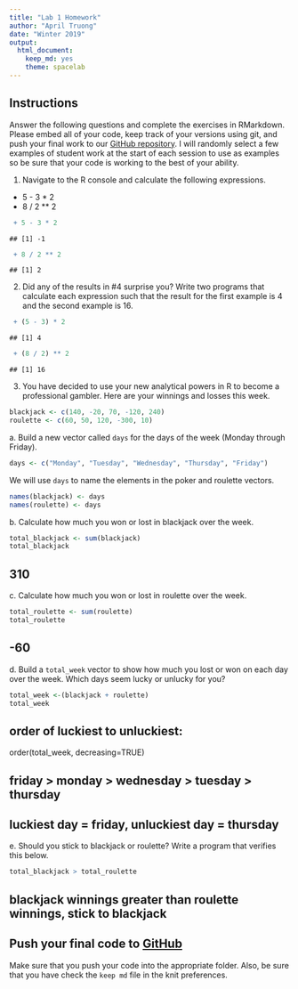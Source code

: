 ```yaml
---
title: "Lab 1 Homework"
author: "April Truong"
date: "Winter 2019"
output:
  html_document:
    keep_md: yes
    theme: spacelab
---
```


## Instructions
Answer the following questions and complete the exercises in RMarkdown. Please embed all of your code, keep track of your versions using git, and push your final work to our [GitHub repository](https://github.com/FRS417-DataScienceBiologists). I will randomly select a few examples of student work at the start of each session to use as examples so be sure that your code is working to the best of your ability.

1. Navigate to the R console and calculate the following expressions.  
  + 5 - 3 * 2  
  + 8 / 2 ** 2  

```r
 + 5 - 3 * 2  
```

```
## [1] -1
```

```r
 + 8 / 2 ** 2 
```

```
## [1] 2
```

2. Did any of the results in #4 surprise you? Write two programs that calculate each expression such that the result for the first example is 4 and the second example is 16.  

```r
 + (5 - 3) * 2  
```

```
## [1] 4
```

```r
 + (8 / 2) ** 2 
```

```
## [1] 16
```


3. You have decided to use your new analytical powers in R to become a professional gambler. Here are your winnings and losses this week.

```r
blackjack <- c(140, -20, 70, -120, 240)
roulette <- c(60, 50, 120, -300, 10)
```

a. Build a new vector called `days` for the days of the week (Monday through Friday). 

```r
days <- c("Monday", "Tuesday", "Wednesday", "Thursday", "Friday")
```

We will use `days` to name the elements in the poker and roulette vectors.

```r
names(blackjack) <- days
names(roulette) <- days
```

b. Calculate how much you won or lost in blackjack over the week.

```r
total_blackjack <- sum(blackjack)
total_blackjack
```
## 310

c. Calculate how much you won or lost in roulette over the week.  

```r
total_roulette <- sum(roulette)
total_roulette
```
## -60

d. Build a `total_week` vector to show how much you lost or won on each day over the week. Which days seem lucky or unlucky for you?

```r
total_week <-(blackjack + roulette)
total_week 
```
## order of luckiest to unluckiest: 
order(total_week, decreasing=TRUE)

## friday > monday > wednesday > tuesday > thursday
## luckiest day = friday, unluckiest day = thursday

e. Should you stick to blackjack or roulette? Write a program that verifies this below.

```r
total_blackjack > total_roulette
```
## blackjack winnings greater than roulette winnings, stick to blackjack

## Push your final code to [GitHub](https://github.com/FRS417-DataScienceBiologists)
Make sure that you push your code into the appropriate folder. Also, be sure that you have check the `keep md` file in the knit preferences.
